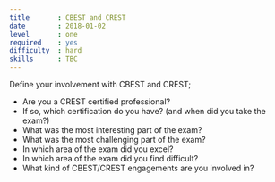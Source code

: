 ```yaml
---
title       : CBEST and CREST
date        : 2018-01-02
level       : one
required    : yes
difficulty  : hard
skills      : TBC
---
```


Define your involvement with CBEST and CREST;

 - Are you a CREST certified professional?
  - If so, which certification do you have? (and when did you take the exam?)
  - What was the most interesting part of the exam?
  - What was the most challenging part of the exam?
  - In which area of the exam did you excel?
  - In which area of the exam did you find difficult?
 - What kind of CBEST/CREST engagements are you involved in?